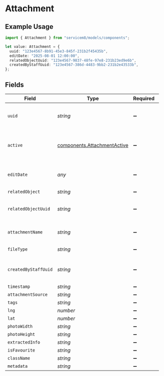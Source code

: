 # Attachment

## Example Usage

```typescript
import { Attachment } from "servicem8/models/components";

let value: Attachment = {
  uuid: "123e4567-8b91-45e3-845f-231b2f45435b",
  editDate: "2025-08-01 12:00:00",
  relatedObjectUuid: "123e4567-9837-48fe-97e8-231b23ed9e6b",
  createdByStaffUuid: "123e4567-386d-4483-9bb2-231b2e43533b",
};
```

## Fields

| Field                                                                      | Type                                                                       | Required                                                                   | Description                                                                | Example                                                                    |
| -------------------------------------------------------------------------- | -------------------------------------------------------------------------- | -------------------------------------------------------------------------- | -------------------------------------------------------------------------- | -------------------------------------------------------------------------- |
| `uuid`                                                                     | *string*                                                                   | :heavy_minus_sign:                                                         | Unique identifier for this record                                          | 123e4567-8b91-45e3-845f-231b2f45435b                                       |
| `active`                                                                   | [components.AttachmentActive](../../models/components/attachmentactive.md) | :heavy_minus_sign:                                                         | Record active/deleted flag.  Valid values are [0,1]                        |                                                                            |
| `editDate`                                                                 | *any*                                                                      | :heavy_minus_sign:                                                         | Timestamp at which record was last modified                                | 2025-08-01 12:00:00                                                        |
| `relatedObject`                                                            | *string*                                                                   | :heavy_minus_sign:                                                         | N/A                                                                        |                                                                            |
| `relatedObjectUuid`                                                        | *string*                                                                   | :heavy_minus_sign:                                                         | N/A                                                                        | 123e4567-9837-48fe-97e8-231b23ed9e6b                                       |
| `attachmentName`                                                           | *string*                                                                   | :heavy_minus_sign:                                                         | The security roles description                                             |                                                                            |
| `fileType`                                                                 | *string*                                                                   | :heavy_minus_sign:                                                         | Location's name                                                            |                                                                            |
| `createdByStaffUuid`                                                       | *string*                                                                   | :heavy_minus_sign:                                                         | N/A                                                                        | 123e4567-386d-4483-9bb2-231b2e43533b                                       |
| `timestamp`                                                                | *string*                                                                   | :heavy_minus_sign:                                                         | N/A                                                                        |                                                                            |
| `attachmentSource`                                                         | *string*                                                                   | :heavy_minus_sign:                                                         | N/A                                                                        |                                                                            |
| `tags`                                                                     | *string*                                                                   | :heavy_minus_sign:                                                         | N/A                                                                        |                                                                            |
| `lng`                                                                      | *number*                                                                   | :heavy_minus_sign:                                                         | N/A                                                                        |                                                                            |
| `lat`                                                                      | *number*                                                                   | :heavy_minus_sign:                                                         | N/A                                                                        |                                                                            |
| `photoWidth`                                                               | *string*                                                                   | :heavy_minus_sign:                                                         | N/A                                                                        |                                                                            |
| `photoHeight`                                                              | *string*                                                                   | :heavy_minus_sign:                                                         | N/A                                                                        |                                                                            |
| `extractedInfo`                                                            | *string*                                                                   | :heavy_minus_sign:                                                         | N/A                                                                        |                                                                            |
| `isFavourite`                                                              | *string*                                                                   | :heavy_minus_sign:                                                         | N/A                                                                        |                                                                            |
| `className`                                                                | *string*                                                                   | :heavy_minus_sign:                                                         | N/A                                                                        |                                                                            |
| `metadata`                                                                 | *string*                                                                   | :heavy_minus_sign:                                                         | N/A                                                                        |                                                                            |